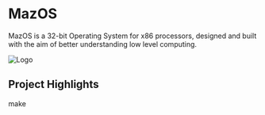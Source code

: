 # MazOS
MazOS is a 32-bit Operating System for x86 processors, designed and built with the aim of better understanding low level computing.


<p align="center">
  
![Logo](https://github.com/user-attachments/assets/a2c655e3-6a20-488e-a717-b75d240231b2)

</p>

## Project Highlights

make

